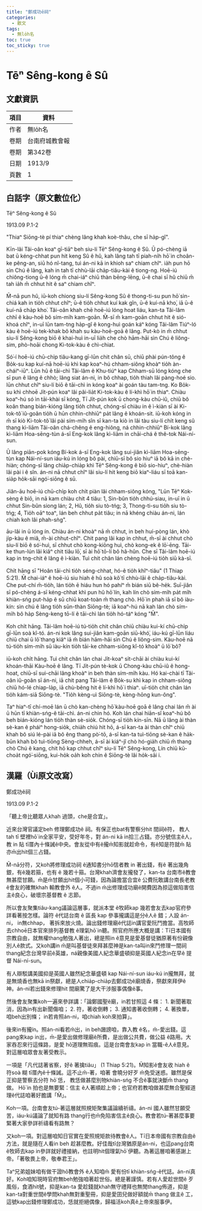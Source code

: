 ```yaml
---
title: "鄭成功ê祠"
categories:
  - 散文
tags:
  - 無lo̍h名
toc: true
toc_sticky: true
---
```


# Tēⁿ Sêng-kong ê Sû

## 文獻資訊

| 項目 | 資料 |
|---|---|
| 作者 | 無lo̍h名 |
| 卷期 | 台南府城教會報 |
| 卷期 | 第342卷 |
| 日期 | 1913/9 |
| 頁數 | 1 |

## 白話字（原文數位化）

Tēⁿ Sêng-kong ê Sû

1913.09 P.1-2

"Thiaⁿ Siōng-tè pí thiaⁿ chèng lâng khah koè-thâu, che sī ha̍p-gî".

Kīn-lâi Tâi-oân koaⁿ gī-tiāⁿ beh siu-lí Tēⁿ Sêng-kong ê Sû. Ū pó-chèng iā bat ū kéng-chhat pun hit keng Sû ê hû, kah lâng tah tī piah-ni̍h hō͘ in choân-ke pêng-an, siū hó nî-tang, tuì án-ni kā in khioh saⁿ chiam chîⁿ. ia̍h pun hō sìn Chú ê lâng, kah in tah tī chhù-lāi cha̍p-tiâu-kài ê tiong-ng. Hoē-iú chiông-tiong ū-ê lóng m̄ chai-iáⁿ chiū thàn bēng-lēng, ū-ê chai sī hû chiū m̄ tah ia̍h m̄ chhut hit ê saⁿ chiam chîⁿ.

M̄-nā pun hû, iū-koh chiong siu-lí Sêng-kong Sû ê thong-ti-su pun hō͘ sìn-chiá kah in tio̍h chhut chîⁿ; ū-ê tio̍h chhut kuí kak gîn, ū-ê kuí-nā kho͘, iā ū-ê kuí-nā cha̍p kho͘. Tâi-oân khah chē hoē-iú lóng hoat liáu, kan-ta Tâi-lâm chhī ê kàu-hoē bô sím-mi̍h kam-goān. M̄-sī m̄ kam-goān chhut hit ê sió-khoá chîⁿ, in-uī lūn tam-tng ha̍p-gî ê kong-huì goán káⁿ kóng Tâi-lâm Tiúⁿ-ló kàu ê hoē-iú tek-khak bô khah su kàu-hoē-goā ê lâng. Put-kò in m̄ chhut siu-lí Sêng-kong biō ê khai-huì in-uī lia̍h che chò hām-hāi sìn Chú ê liông-sim, phò-hoāi chong Ki-tok-kàu ê chì-chiat.

Só͘-í hoē-iú chū-chi̍p tiâu-kang gī-lūn chit chân sū, chiū phài pún-tông ê Bo̍k-su kap kuí-nā hoē-iú khì kap koaⁿ-hú chham-siông khoàⁿ tio̍h àn-cháiⁿ-iūⁿ. Lūn hû ê tāi-chì Tâi-lâm ê Khu-tiúⁿ kap Chham-sū lóng kóng che sī pun ê lâng ê chhò; lâng siat án-ni, in bô chhap, tio̍h thiah lâi pàng-hoé sio. lūn chhut chîⁿ siu-lí biō ê tāi-chì in kóng koaⁿ ài goán tàu tam-tng. Ko Bo̍k-su khì chhoē Ji̍t-pún koaⁿ lâi pâi-lia̍t Ki-tok-kàu ê lí-khì hō͘ in thiaⁿ. Chiàu koaⁿ-hú só ìn tāi-khài sī kóng, Tī Ji̍t-pún kok ū chong-kàu chū-iû, chiū bô koân thang bián-kióng lâng tio̍h chhut, chóng-sī chiàu in ê ì-kiàn sī ài Ki-tok-tô͘ iû-goân tio̍h ū hūn chhin-chhiūⁿ pa̍t lâng ê khoán-sit. iū-koh kóng in m̄ sī kiò Ki-tok-tô͘ lâi pài sím-mi̍h sîn sī kan-ta kiò in lâi tàu siu-lí chi̍t keng sû thang kì-liām Tâi-oân chá-chêng ê eng-hiông, ná chhin-chhiūⁿ Bí-kok lâng kì-liām Hoa-sēng-tùn á-sī Eng-kok lâng kì-liām in chāi-chá ê thê-tok Nái-ní-sun.

Ū lâng piān-pok kóng Bí-kok á-sī Eng-kok lâng sui-jiân kì-liām Hoa-sēng-tùn kap Nái-ní-sun iáu-kú in lóng bô pài, chiū-sī bô sio hiuⁿ iā bô kā in chè-hiàn; chóng-sī lâng chia̍p-chia̍p khì Tēⁿ Sêng-kong ê biō sio-hiuⁿ, chè-hiàn lâi pài i ê sîn. án-ni nā chhut chîⁿ lâi siu-lí hit keng biō kiaⁿ-liáu sī toā kan-sia̍p ho̍k-sāi ngó͘-siōng ê sū.

Jiân-āu hoē-iú chū-chi̍p koh chi̍t piàn lâi chham-siông kóng, "Lūn Tēⁿ Kok-sèng ê biō, in nā kam chiàu chit 4 tiâu: 1, Sin-bûn tio̍h chhú-siau, in-uī in ū chhut Sin-bûn siong lán; 2, Hû, tio̍h siu tò-tńg; 3, Thong-ti-su tio̍h siu tò-tńg; 4, Tio̍h oāⁿ toaⁿ, lán beh chhut pa̍t tiâu; in nā khéng chiàu án-ni, lán chiah koh lâi phah-sǹg".

āu-lâi in ū lóng ín. Chiàu án-ni khoàⁿ nā m̄ chhut, in beh huí-pòng lán, khò ji̍p-kàu ê miâ, m̄-ài chhut-chîⁿ. Chit pang lâi kap in chhut, m̄-sī ài chhut chò siu-lí biō ê só͘-huì, sī chhut chò kong-kiōng huì, chò kong-ek ê lō͘-ēng. Tāi-ke thun-lún lâi kiâⁿ chit tiâu lō͘, sī ài hō͘ tō-lí bô hâ-hûn. Che sī Tâi-lâm hoē-iú kap in tng-chit ê lâng ê ì-kiàn. Tuì chit chân lán chèng hoē-iú tio̍h siū kà-sī.

Chi̍t hāng sī "Hoân tāi-chì tio̍h séng-chhat, hó-ê tio̍h khîⁿ-tiâu" (1 Thiap 5:21). M̄ chai-iáⁿ ê hoē-iú siu hiah ê hû soà kô͘ tī chhù-lāi ê cha̍p-tiâu-kài. Che put-chí m̄-tio̍h, lán tio̍h ē hiáu hun hó pahíⁿ m̄ bián siū bê-he̍k. Suī-jiân sī pó-chèng á-sī kéng-chhat khì pun hû hō͘ lín, kah lín chò sím-mi̍h pa̍t mi̍h khiàn-sńg put-ha̍p ê sū chiū koat-toàn m̄ thang chò. Hō͘ in phah iā sī bô iàu-kín: sìn chú ê lâng tio̍h sūn-thàn Siōng-tè; iā koaⁿ-hú nā kah lán chò sím-mi̍h bô ha̍p Sèng-keng tō-lí ê tāi-chì lán tio̍h hó-táⁿ kóng "M̄".

Koh chi̍t hāng. Tâi-lâm hoē-iú tú-tio̍h chit chân chiū chiàu kui-kí chū-chi̍p gī-lūn soà kî-tó. án-ni kok lâng sui-jiân kam-goān siū-khó͘, iáu-kú gī-lūn liáu chiū chai ū lō͘ thang kiâⁿ iā m̄ bián hām-hāi sìn Chú ê liông-sim. Kàu-hoē nā tú-tio̍h sím-mi̍h sū iàu-kín tio̍h tāi-ke chham-siông kî-tó khoàⁿ ū lō͘ bô?

iū-koh chi̍t hāng. Tuì chit chân lán chai Ji̍t-koaⁿ si̍t-chāi ài chiàu kui-kí khoán-thāi Kàu-hoē ê lâng. Tī Ji̍t-pún tè-kok ū Chong-kàu chū-iû ê hong-hoat, chiū-sī sui-chāi lâng khoàⁿ in beh thàn sím-mi̍h kàu. Hó kai-chài tī Tâi-oân iû-goân sī án-ni, iā chit pang Tâi-lâm ê Bo̍k-su khì kap in chham-siông chiū hó-lé chiap-la̍p, iā chù-bêng hit ê lí-khì hō͘ i thiaⁿ. uī-tio̍h chit chân lán tio̍h kám-siā Siōng-tè. "Tio̍h kèng-uì Siōng-tè, kèng-hōng kun-ông".

Taⁿ hiaⁿ-tī chí-moē lán ū chò kan-chèng hō͘ kàu-hoē goā ê lâng chai lán m̄ ài ū hūn tī khiàn-sńg-ê tāi-chì. án-ni chin hó. Koh lán chai hiān-sî koaⁿ-hú bô beh bián-kióng lán tio̍h thàn sè-sio̍k. Chóng-sī tio̍h kín-sīn. Nā ū lâng ài thàn sè-kan ê pháiⁿ hong-sio̍k, chia̍h chiú hit hō, á-sī kan-ta ài thàn chîⁿ chiū khah bô siú lé-pài iā bô êng thang pò͘-tō, á-sī kan-ta tuì-tiōng sè-kan ê ha̍k-būn khah bô tuì-tiōng Sèng-chheh, á-sī ài kiáⁿ-jî chò hó-gia̍h chiū m̄ thang chò Chú ê kang, chit hō kap chhut chîⁿ siu-lí Tēⁿ Sêng-kong, Lín chiū kū-choa̍t ngó͘-siōng, kui-ho̍k oa̍h koh chin ê Siōng-tè lâi ho̍k-sāi i.

## 漢羅（Ùi原文改寫）

鄭成功ê祠

1913.09 P.1-2

「聽上帝比聽眾人khah 過頭，che是合宜」。

近來台灣官議定beh 修理鄭成功ê 祠。有保正也bat有警察分hit 間祠ê符， 教人tah tī 壁裡hō͘ in全家平安，受好年冬，對 án-ni kā in拾三占錢。亦分號信主ê人，教 in 貼 tī厝內十條誡ê中央。會友從中有ê攏m̄知影就趁命令，有ê知是符就m̄ 貼亦m̄出hit個三占錢。

M̄-nā分符，又koh將修理成功祠 ê通知書分hō͘信者教 in 著出錢，有ê 著出幾角銀，有ê幾若箍，也有 ê 幾若十箍。台灣khah濟會友攏發了，kan-ta 台南市ê教會無甚麼甘願。m̄是m̄甘願出hit個小可錢，因為論擔當合宜ê 公費阮敢講台南長老教 ê會友的確無khah 輸教會外 ê人。不過in m̄出修理成功廟ê開費因為掠這做陷害信主ê良心，破壞宗基督教 ê 志節。

所以會友聚集tiâu-kang議論這層事，就派本堂 ê牧師kap 幾若會友去kap官府參詳看著按怎樣。論符 ê代誌台南 ê 區長 kap 參事攏講這是分ê人ê 錯；人設 án-ni， in無chhap， 著拆來放火燒。論出錢修理廟ê代誌in講官愛阮鬥擔當。高牧師去chhoē日本官來排列基督教 ê理氣hō͘ in聽。照官府所應大概是講：Tī日本國有宗教自由，就無權thang勉強人著出，總是照in ê意見是愛基督徒猶原著有份親像別人ê款式。又koh講in m̄是叫基督徒來拜甚麼神是kan-ta叫in來鬥修理一間祠 thang紀念台灣早前ê英雄，ná親像美國人紀念華盛頓抑是英國人紀念in在早ê 提督 Nái-ní-sun。

有人辯駁講美國抑是英國人雖然紀念華盛頓 kap Nái-ní-sun iáu-kú in攏無拜，就是無燒香也無kā in祭獻，總是人chia̍p-chia̍p去鄭成功ê廟燒香，祭獻來拜伊ê神。án-ni若出錢來修理hit 間廟驚了是大干涉服事偶像ê事。

然後會友聚集koh一遍來參詳講：「論鄭國聖ê廟，in若甘照這 4 條： 1. 新聞著取消，因為in有出新聞傷咱； 2. 符，著收倒轉； 3. 通知書著收倒轉； 4. 著換單，咱beh出別條； in若肯照án-ni，咱chiah koh來拍算」。

後來in有攏ín。照án-ni看若m̄出，in beh譭謗咱，靠入教 ê名，m̄-愛出錢。這pang來kap in出，m̄-是愛出做修理廟ê所費，是出做公共費，做公益 ê路用。大家吞忍來行這條路，是愛 hō͘道理無瑕痕。這是台南會友kap in 當職-ê人ê意見。對這層咱眾會友著受教示。

一項是「凡代誌著省察，好ê 著擒tiâu」 (1 Thiap 5:21)。M̄知影ê會友收 hiah ê 符soà 糊 tī厝內ê十條誡。這不止m̄-著，咱著 會曉分好歹 m̄免受迷惑。雖然是保正抑是警察去分符 hō͘ 恁， 教恁做甚麼別物khiàn-sńg 不合ê事就決斷m̄ thang 做。 Hō͘ in 拍也是無要緊：信主 ê人著順趁上帝；也官府若教咱做甚麼無合聖經道理ê代誌咱著好膽講「M̄」。

Koh一項。台南會友tú-著這層就照規矩聚集議論續祈禱。án-ni 國人雖然甘願受苦，iáu-kú議論了就知有路 thang行也m̄免陷害信主ê良心。教會若tú-著甚麼事要緊著大家參詳祈禱看有路無？

又koh一項。對這層咱知日官實在愛照規矩款待教會ê人。Tī日本帝國有宗教自由ê方法，就是隨在人看in beh 趁甚麼教。好佳哉tī台灣猶原是án-ni，也這pang台南ê牧師去kap in參詳就好禮接納，也註明hit個理氣hō͘ 伊聽。為著這層咱著感謝上帝。「著敬畏上帝，敬奉君王」。

Taⁿ兄弟姐妹咱有做干證hō͘教會外 ê人知咱m̄ 愛有份tī khiàn-sńg-ê代誌。án-ni真好。Koh咱知現時官府無beh勉強咱著趁世俗。總是著謹慎。若有人愛趁世間ê 歹風俗，食酒hit號，抑是kan-ta 愛趁錢就khah無守禮拜也無閒thang佈道，抑是kan-ta對重世間ê學問khah無對重聖冊，抑是愛囝兒做好額就m̄ thang 做主ê 工， 這號kap出錢修理鄭成功，恁就拒絕偶像，歸福活koh真ê上帝來服事伊。
